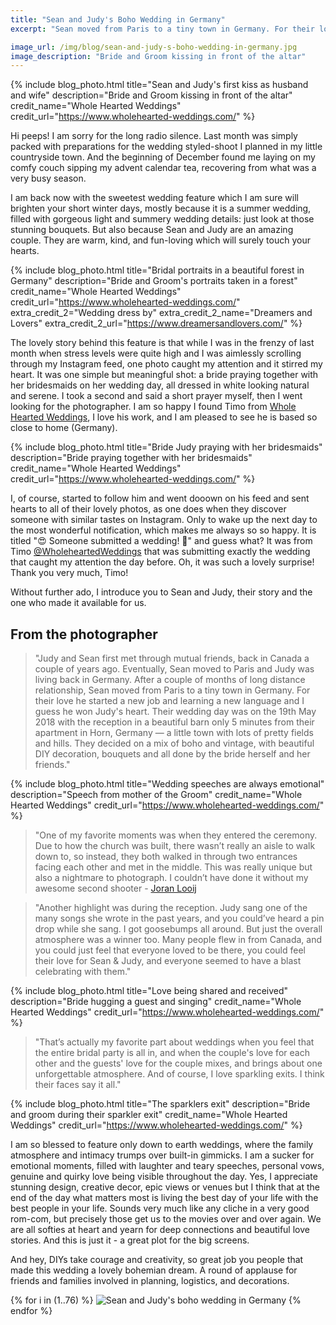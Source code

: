 ```yaml
---
title: "Sean and Judy's Boho Wedding in Germany"
excerpt: "Sean moved from Paris to a tiny town in Germany. For their love he started a new job and learning a new language and I guess he won Judy's heart"

image_url: /img/blog/sean-and-judy-s-boho-wedding-in-germany.jpg
image_description: "Bride and Groom kissing in front of the altar"
---
```


{% include blog_photo.html
title="Sean and Judy's first kiss as husband and wife"
description="Bride and Groom kissing in front of the altar"
credit_name="Whole Hearted Weddings" credit_url="https://www.wholehearted-weddings.com/"
%}

Hi peeps!
I am sorry for the long radio silence. Last month was simply packed
with preparations for the wedding styled-shoot I planned in my little countryside
town. And the beginning of December found me laying on my comfy couch sipping my
advent calendar tea, recovering from what was a  very busy season.

I am back now with the sweetest wedding feature which I am sure will brighten
your short winter days, mostly because it is a summer wedding, filled with
gorgeous light and summery wedding details: just look at those stunning
bouquets. But also because Sean and Judy are an amazing couple. They are warm,
kind, and fun-loving which will surely touch your hearts.

{% include blog_photo.html
title="Bridal portraits in a beautiful forest in Germany"
description="Bride and Groom's portraits taken in a forest"
credit_name="Whole Hearted Weddings" credit_url="https://www.wholehearted-weddings.com/"
extra_credit_2="Wedding dress by" extra_credit_2_name="Dreamers and Lovers"
extra_credit_2_url="https://www.dreamersandlovers.com/"
%}

The lovely story behind this feature is that while I was in the frenzy of last
month when stress levels were quite high and I was aimlessly scrolling through
my Instagram feed, one photo caught my attention and it stirred my heart.
It was one simple but meaningful shot: a bride praying together with her
bridesmaids on her wedding day, all dressed in white looking natural and serene.
I took a second and said a short prayer myself, then I went looking for the
photographer. I am so happy I found Timo from [Whole Hearted
Weddings](https://www.wholehearted-weddings.com/), I love his work, and I am
pleased to see he is based so close to home (Germany).

{% include blog_photo.html
title="Bride Judy praying with her bridesmaids"
description="Bride praying together with her bridesmaids"
credit_name="Whole Hearted Weddings" credit_url="https://www.wholehearted-weddings.com/"
%}

I, of course, started to follow him and went dooown on his feed and sent hearts
to all of their lovely photos, as one does when they discover someone with
similar tastes on Instagram. Only to wake up the next day to the most
wonderful notification, which makes me always so so happy. It is titled "😍 Someone
submitted a wedding! 🎉" and guess what? It was from Timo
[@WholeheartedWeddings](https://www.instagram.com/wholeheartedweddings/)
that was submitting exactly the wedding that caught my attention the day before.
Oh, it was such a lovely surprise! Thank you very much, Timo!

Without further ado, I introduce you to Sean and Judy, their story and the
one who made it available for us.

## From the photographer

<blockquote>
"Judy and Sean first met through mutual friends, back in Canada a couple of
years ago. Eventually, Sean moved to Paris and Judy was living back in Germany.
After a couple of months of long distance relationship, Sean moved from Paris to
a tiny town in Germany. For their love he started a new job and learning a new
language and I guess he won Judy's heart. Their wedding day was on the 19th May
2018 with the reception in a beautiful barn only 5 minutes from their apartment
in Horn, Germany — a little town with lots of pretty fields and hills. They
decided on a mix of boho and vintage, with beautiful DIY decoration, bouquets
and all done by the bride herself and her friends."
</blockquote>

{% include blog_photo.html
title="Wedding speeches are always emotional"
description="Speech from mother of the Groom"
credit_name="Whole Hearted Weddings" credit_url="https://www.wholehearted-weddings.com/"
%}

<blockquote>
"One of my favorite moments was when they entered the ceremony. Due to how the
church was built, there wasn’t really an aisle to walk down to, so instead, they
both walked in through two entrances facing each other and met in the middle.
This was really unique but also a nightmare to photograph. I couldn’t have done
it without my awesome second shooter - <a href="https://www.joranlooij.com" title="Joran Looij">Joran Looij</a>
</blockquote>

<blockquote>
"Another highlight was during the reception. Judy sang one of the many songs she
wrote in the past years, and you could’ve heard a pin drop while she sang. I got
goosebumps all around. But just the overall atmosphere was a winner too. Many
people flew in from Canada, and you could just feel that everyone loved to be
there, you could feel their love for Sean & Judy, and everyone seemed to have a
blast celebrating with them."
</blockquote>

{% include blog_photo.html
title="Love being shared and received"
description="Bride hugging a guest and singing"
credit_name="Whole Hearted Weddings" credit_url="https://www.wholehearted-weddings.com/"
%}

<blockquote>
"That’s actually my favorite part about weddings when you feel that the entire
bridal party is all in, and when the couple's love for each other and the
guests' love for the couple mixes, and brings about one unforgettable
atmosphere.  And of course, I love sparkling exits. I think their faces say it
all."
</blockquote>

{% include blog_photo.html
title="The sparklers exit"
description="Bride and groom during their sparkler exit"
credit_name="Whole Hearted Weddings" credit_url="https://www.wholehearted-weddings.com/"
%}

I am so blessed to feature only down to earth weddings, where the family
atmosphere and intimacy trumps over built-in gimmicks. I am a sucker for
emotional moments, filled with laughter and teary speeches, personal vows,
genuine and quirky love being visible throughout the day. Yes, I appreciate
stunning design, creative decor, epic views or venues but I think that at the
end of the day what matters most is living the best day of your life with the
best people in your life. Sounds very much like any cliche in a very good
rom-com, but precisely those get us to the movies over and over again. We are
all softies at heart and yearn for deep connections and beautiful love stories.
And this is just it - a great plot for the big screens. 

And hey, DIYs take courage and creativity, so great job you people that made
this wedding a lovely bohemian dream. A round of applause for friends and
families involved in planning, logistics, and decorations.

<div class="row center-xs">
    <div class="col-xs-12">
        <div class="photos">
        {% for i in (1..76) %}
            <img src="/img/blog/sean-and-judy-s-boho-wedding-in-germany/sean-and-judy-s-boho-wedding-in-germany-{{i}}.jpg"
                title="Sean and Judy's boho wedding in Germany" alt="Sean and Judy's boho wedding in Germany"/>
        {% endfor %}
        </div>
    </div>
</div>
